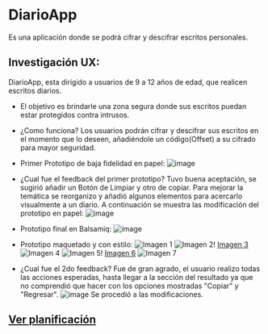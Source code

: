 # DiarioApp

Es una aplicación donde se podrá cifrar y descifrar escritos personales.

## Investigación UX:
DiarioApp, esta dirigido a usuarios de 9 a 12 años de edad, que realicen escritos diarios.

- El objetivo es brindarle una zona segura donde sus escritos puedan estar protegidos contra intrusos.

- ¿Como funciona?
Los usuarios podrán cifrar y descifrar sus escritos en el momento que lo deseen, añadiéndole un código(Offset) a su cifrado para mayor seguridad.

- Primer Prototipo de baja fidelidad en papel:
![image](https://user-images.githubusercontent.com/19483987/59091531-2adc4100-88d5-11e9-8d93-6471fe2d9dcb.png)

- ¿Cual fue el feedback del primer prototipo?
  Tuvo buena aceptación, se sugirió añadir un Botón de Limpiar y otro de copiar. Para mejorar la temática se reorganizo y añadió algunos elementos para acercarlo visualmente a un diario. A continuación se muestra las modificación del prototipo en papel:
![image](https://user-images.githubusercontent.com/19483987/59089868-c9b26e80-88d0-11e9-9fbb-a4dafff7e78c.png)

- Prototipo final en Balsamiq:
![image](https://user-images.githubusercontent.com/19483987/59091018-003db880-88d4-11e9-8947-616c2bc49777.png)

- Prototipo maquetado y con estilo:
![Imagen 1][1]  ![Imagen 2][2]!  [Imagen 3][3]  ![Imagen 4][4]  ![Imagen 5][5]!  [Imagen 6][6]  ![Imagen 7][7]

 [1]: https://user-images.githubusercontent.com/19483987/59504713-24b40a80-8e69-11e9-9cd3-4964e959846a.png
 [2]: https://user-images.githubusercontent.com/19483987/59504711-24b40a80-8e69-11e9-964b-2a34874c3af8.png
 [3]: https://user-images.githubusercontent.com/19483987/59504710-24b40a80-8e69-11e9-94ca-9d90bb3c7e93.png
 [4]: https://user-images.githubusercontent.com/19483987/59504709-24b40a80-8e69-11e9-97ef-5a2a2f0e551c.png
 [5]: https://user-images.githubusercontent.com/19483987/59504708-241b7400-8e69-11e9-9018-e6897d3ae10b.png
 [6]: https://user-images.githubusercontent.com/19483987/59504706-241b7400-8e69-11e9-8a09-ba4926262590.png
 [7]: https://user-images.githubusercontent.com/19483987/59504714-24b40a80-8e69-11e9-9d2e-48dc5561720c.png

 - ¿Cual fue el 2do feedback?
  Fue de gran agrado, el usuario realizo todas las acciones esperadas, hasta llegar a la sección del resultado ya que no comprendió que hacer con los opciones mostradas "Copiar" y "Regresar".
  ![image](https://user-images.githubusercontent.com/19483987/59504714-24b40a80-8e69-11e9-9d2e-48dc5561720c.png)
  Se procedió a las modificaciones.


## [Ver planificación](https://docs.google.com/document/d/12EmREJ2fMPsqwEOMmJSzJC-02cxqbLifR81sie_IofQ/edit?usp=sharing "titulo")